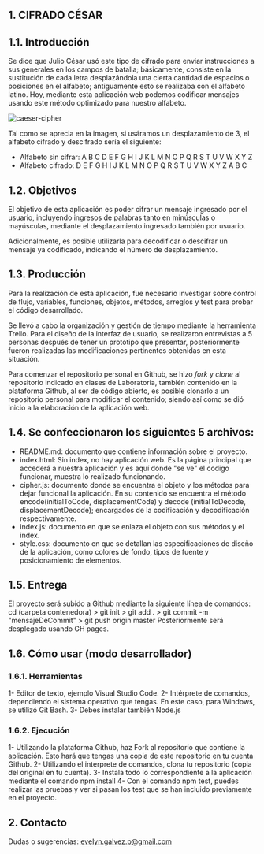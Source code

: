 ## 1. CIFRADO CÉSAR


## 1.1. Introducción

Se dice que Julio César usó este tipo de cifrado para enviar instrucciones a sus
generales en los campos de batalla; básicamente, consiste en la sustitución de cada 
letra desplazándola una cierta cantidad de espacios o posiciones en el alfabeto; 
antiguamente esto se realizaba con el alfabeto latino. Hoy, mediante esta aplicación web 
podemos codificar mensajes usando este método optimizado para nuestro alfabeto.

![caeser-cipher](http://quhist.com/wp-content/uploads/2012/07/Captura-de-pantalla-2012-07-25-a-las-21.12.22.png)

Tal como se aprecia en la imagen, si usáramos un desplazamiento de 3, el alfabeto cifrado
y descifrado sería el siguiente:
* Alfabeto sin cifrar: A B C D E F G H I J K L M N O P Q R S T U V W X Y Z
* Alfabeto cifrado: D E F G H I J K L M N O P Q R S T U V W X Y Z A B C


## 1.2. Objetivos

El objetivo de esta aplicación es poder cifrar un mensaje ingresado por el usuario,
incluyendo ingresos de palabras tanto en minúsculas o mayúsculas, mediante el 
desplazamiento ingresado también por usuario. 

Adicionalmente, es posible utilizarla para decodificar o descifrar un mensaje ya 
codificado, indicando el número de desplazamiento.  


## 1.3. Producción

Para la realización de esta aplicación, fue necesario investigar sobre control de flujo,
variables, funciones, objetos, métodos, arreglos y test para probar el código 
desarrollado.

Se llevó a cabo la organización y gestión de tiempo mediante la herramienta Trello.
Para el diseño de la interfaz de usuario, se realizaron entrevistas a 5 personas
después de tener un prototipo que presentar, posteriormente fueron realizadas las 
modificaciones pertinentes obtenidas en esta situación.   

Para comenzar el repositorio personal en Github, se hizo _fork_ y _clone_ al 
repositorio indicado en clases de Laboratoria, también contenido en la plataforma
Github, al ser de código abierto, es posible clonarlo a un repositorio personal
para modificar el contenido; siendo así como se dió inicio a la elaboración de la 
aplicación web.


## 1.4. Se confeccionaron los siguientes 5 archivos:

* README.md: documento que contiene información sobre el proyecto.
* index.html: Sin index, no hay aplicación web. Es la página principal que
accederá a nuestra aplicación y es aquí donde "se ve" el codigo funcionar, muestra
lo realizado funcionando.
* cipher.js: documento donde se encuentra el objeto y los métodos para dejar funcional
la aplicación. En su contenido se encuentra el método encode(initialToCode, displacementCode) 
y decode (initialToDecode, displacementDecode); encargados de la codificación y 
decodificación respectivamente.
* index.js: documento en que se enlaza el objeto con sus métodos y el index.
* style.css: documento en que se detallan las especificaciones de diseño de la aplicación,
como colores de fondo, tipos de fuente y posicionamiento de elementos.


## 1.5. Entrega
El proyecto será subido a Github mediante la siguiente línea de comandos:
cd (carpeta contenedora) > git init > git add . > git commit -m "mensajeDeCommit" > git push origin master 
Posteriormente será desplegado usando GH pages.


## 1.6. Cómo usar (modo desarrollador)

### 1.6.1. Herramientas

1- Editor de texto, ejemplo Visual Studio Code.
2- Intérprete de comandos, dependiendo el sistema operativo que tengas. En este caso, para Windows, 
se utilizó Git Bash.
3- Debes instalar también Node.js

### 1.6.2. Ejecución
1- Utilizando la plataforma Github, haz Fork al repositorio que contiene la aplicación. Esto hará
que tengas una copia de este repositorio en tu cuenta Github. 
2- Utilizando el interprete de comandos, clona tu repositorio (copia del original en tu cuenta).
3- Instala todo lo correspondiente a la aplicación mediante el comando npm install
4- Con el comando npm test, puedes realizar las pruebas y ver si pasan los test que se han incluido 
previamente en el proyecto.


## 2. Contacto
Dudas o sugerencias: evelyn.galvez.p@gmail.com